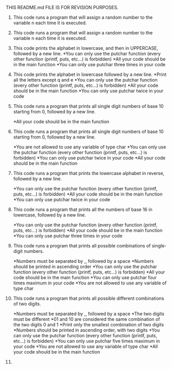 THIS README.md FILE IS FOR REVISION PURPOSES.

1. This code runs a program that will assign a random number to the variable n each time it is executed.

2. This code runs a program that will assign a random number to the variable n each time it is executed.

3. This code prints the alphabet in lowercase, and then in UPPERCASE, followed by a new line.
   *You can only use the putchar function (every other function (printf, puts, etc…) is forbidden)
   *All your code should be in the main function
   *You can only use putchar three times in your code

4. This code prints the alphabet in lowercase followed by a new line.
   *Print all the letters except q and e
   *You can only use the putchar function (every other function (printf, puts, etc…) is forbidden)
   *All your code should be in the main function
   *You can only use putchar twice in your code

5. This code runs a program that prints all single digit numbers of base 10 starting from 0, followed by a new line.

   *All your code should be in the main function

6. This code runs a program that prints all single digit numbers of base 10 starting from 0, followed by a new line.

   *You are not allowed to use any variable of type char
   *You can only use the putchar function (every other function (printf, puts, etc…) is forbidden)
   *You can only use putchar twice in your code
   *All your code should be in the main function

7. This code runs a program that prints the lowercase alphabet in reverse, followed by a new line.

   *You can only use the putchar function (every other function (printf, puts, etc…) is forbidden)
   *All your code should be in the main function
   *You can only use putchar twice in your code

8. This code runs a program that prints all the numbers of base 16 in lowercase, followed by a new line.

   *You can only use the putchar function (every other function (printf, puts, etc…) is forbidden)
   *All your code should be in the main function
   *You can only use putchar three times in your code

9.  This code runs a program that prints all possible combinations of single-digit numbers.

    *Numbers must be separated by ,, followed by a space
    *Numbers should be printed in ascending order
    *You can only use the putchar function (every other function (printf, puts, etc…) is forbidden)
    *All your code should be in the main function
    *You can only use putchar four times maximum in your code
    *You are not allowed to use any variable of type char

10. This code runs a program that prints all possible different combinations of two digits.

    *Numbers must be separated by ,, followed by a space
    *The two digits must be different
    *01 and 10 are considered the same combination of the two digits 0 and 1
    *Print only the smallest combination of two digits
    *Numbers should be printed in ascending order, with two digits
    *You can only use the putchar function (every other function (printf, puts, etc…) is forbidden)
    *You can only use putchar five times maximum in your code
    *You are not allowed to use any variable of type char
     *All your code should be in the main function

11. 